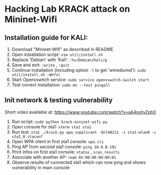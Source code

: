 # Hacking Lab KRACK attack on Mininet-Wifi

## Installation guide for KALI:

1. Download "Mininet-Wifi" as described in README
2. Open installation script: `vim util/install.sh`
3. Replace 'Debian' with 'Kali': `:%s/Debian/Kali/g`
4. Save and exit: `:write` , `:quit`
5. Continue installation (including option `-l` to get 'wmediumd'): `sudo util/install.sh -Wnfvl`
6. Start Openvswitch service: `sudo service openvswitch-switch start`
6. Test correct installation: `sudo mn --test pingall`

## Init network & testing vulnerability

Short video available at: https://www.youtube.com/watch?v=aA4notyZph0

1. Run script: `sudo python krack-mininet-wifi.py`
2. Open console for sta1: `xterm sta1 sta1`
3. Run test: `sta1 ./krack.py wpa_supplicant -Dnl80211 -i sta1-wlan0 -c sta1_0.staconf`
4. Open WPA client in first sta1 console: `wpa_cli`
5. Ping AP from second sta1 console: `ping 10.0.0.101`
6. Print infos on first sta1 console: `status` , `scan_results`
7. Associate with another AP: `roam 02:00:00:00:00:01`
8. Observe results of connected sta1 which can now ping and shows vulnerability in main console

